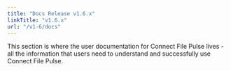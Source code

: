 ```yaml
---
title: "Docs Release v1.6.x"
linkTitle: "v1.6.x"
url: "/v1-6/docs"    
---
```


This section is where the user documentation for Connect File Pulse lives - all the information that users need to understand and successfully use Connect File Pulse.